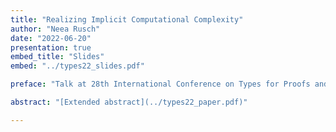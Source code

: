 ```yaml
---
title: "Realizing Implicit Computational Complexity"
author: "Neea Rusch"
date: "2022-06-20"
presentation: true
embed_title: "Slides"
embed: "../types22_slides.pdf"

preface: "Talk at 28th International Conference on Types for Proofs and Programs, [TYPES 2022](https://types22.inria.fr/), in Nantes, France."

abstract: "[Extended abstract](../types22_paper.pdf)"

---
```


